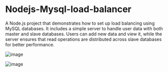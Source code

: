 # Nodejs-Mysql-load-balancer
A Node.js project that demonstrates how to set up load balancing using MySQL databases. It includes a simple server to handle user data with both master and slave databases. Users can add new data and view it, while the server ensures that read operations are distributed across slave databases for better performance.


![image](https://github.com/user-attachments/assets/b5863d75-6a5d-41f2-96f3-cc12a7a1d33b)

![image](https://github.com/user-attachments/assets/126a451e-3443-4a01-9f87-633ba3eb6cbb)
